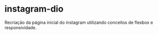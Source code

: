 # instagram-dio
 Recriação da página inicial do instagram utilizando conceitos de flexbox e responsividade.
